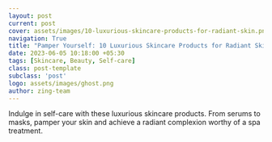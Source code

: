 ```yaml
---
layout: post
current: post
cover: assets/images/10-luxurious-skincare-products-for-radiant-skin.png
navigation: True
title: "Pamper Yourself: 10 Luxurious Skincare Products for Radiant Skin"
date: 2023-06-05 10:18:00 +05:30
tags: [Skincare, Beauty, Self-care]
class: post-template
subclass: 'post'
logo: assets/images/ghost.png
author: zing-team
---
```


Indulge in self-care with these luxurious skincare products.
From serums to masks,
pamper your skin and achieve a radiant complexion worthy of a spa treatment.
